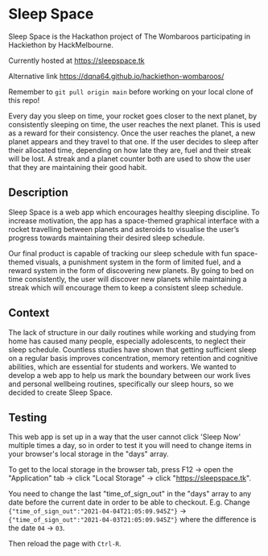 # Sleep Space
Sleep Space is the Hackathon project of The Wombaroos participating in Hackiethon by HackMelbourne.

Currently hosted at <https://sleepspace.tk>

Alternative link <https://dqna64.github.io/hackiethon-wombaroos/>

Remember to `git pull origin main` before working on your local clone of this repo!


Every day you sleep on time, your rocket goes closer to the next planet, by consistently sleeping on time, the user reaches the next planet. This is used as a reward for their consistency. Once the user reaches the planet, a new planet appears and they travel to that one. If the user decides to sleep after their allocated time, depending on how late they are, fuel and their streak will be lost. A streak and a planet counter both are used to show the user that they are maintaining their good habit.

## Description
Sleep Space is a web app which encourages healthy sleeping discipline. To increase motivation, the app has a space-themed graphical interface with a rocket travelling between planets and asteroids to visualise the user’s progress towards maintaining their desired sleep schedule.

Our final product is capable of tracking our sleep schedule with fun space-themed visuals, a punishment system in the form of limited fuel, and a reward system in the form of discovering new planets. By going to bed on time consistently, the user will discover new planets while maintaining a streak which will encourage them to keep a consistent sleep schedule.

## Context
The lack of structure in our daily routines while working and studying from home has caused many people, especially adolescents, to neglect their sleep schedule. Countless studies have shown that getting sufficient sleep on a regular basis improves concentration, memory retention and cognitive abilities, which are essential for students and workers. We wanted to develop a web app to help us mark the boundary between our work lives and personal wellbeing routines, specifically our sleep hours, so we decided to create Sleep Space.

## Testing

This web app is set up in a way that the user cannot click 'Sleep Now' multiple times a day, so in order to test it you will need to change items in your browser's local storage in the "days" array.

To get to the local storage in the browser tab, press F12 -> open the "Application" tab -> click "Local Storage" -> click "https://sleepspace.tk".

You need to change the last "time_of_sign_out" in the "days" array to any date before the current date in order to be able to checkout. E.g. Change `{"time_of_sign_out":"2021-04-04T21:05:09.945Z"}` -> `{"time_of_sign_out":"2021-04-03T21:05:09.945Z"}` where the difference is the date `04` -> `03`.

Then reload the page with `Ctrl-R`.